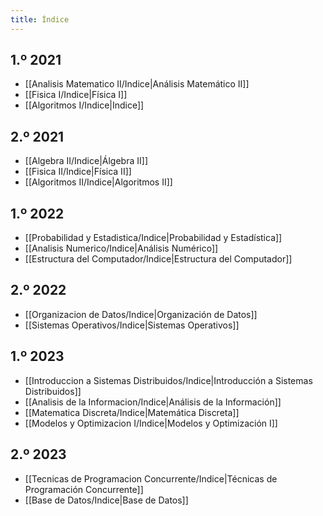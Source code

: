 ```yaml
---
title: Índice
---
```


## 1.º 2021

- [[Analisis Matematico II/Indice|Análisis Matemático II]]
- [[Fisica I/Indice|Física I]]
- [[Algoritmos I/Indice|Indice]]

## 2.º 2021

- [[Algebra II/Indice|Álgebra II]]
- [[Fisica II/Indice|Física II]]
- [[Algoritmos II/Indice|Algoritmos II]]

## 1.º 2022

- [[Probabilidad y Estadistica/Indice|Probabilidad y Estadística]]
- [[Analisis Numerico/Indice|Análisis Numérico]]
- [[Estructura del Computador/Indice|Estructura del Computador]]

## 2.º 2022

- [[Organizacion de Datos/Indice|Organización de Datos]]
- [[Sistemas Operativos/Indice|Sistemas Operativos]]

## 1.º 2023

- [[Introduccion a Sistemas Distribuidos/Indice|Introducción a Sistemas Distribuidos]]
- [[Analisis de la Informacion/Indice|Análisis de la Información]]
- [[Matematica Discreta/Indice|Matemática Discreta]]
- [[Modelos y Optimizacion I/Indice|Modelos y Optimización I]]

## 2.º 2023

- [[Tecnicas de Programacion Concurrente/Indice|Técnicas de Programación Concurrente]]
- [[Base de Datos/Indice|Base de Datos]]
